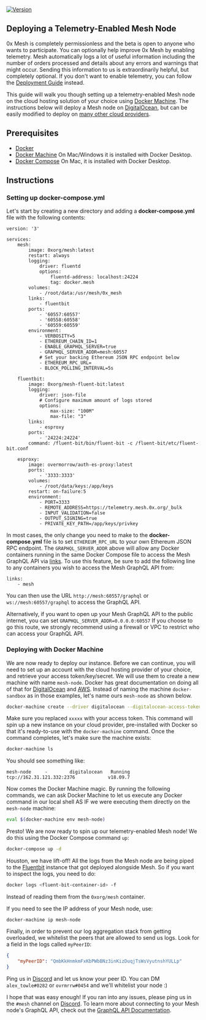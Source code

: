 [![Version](https://img.shields.io/badge/version-11.2.0-orange.svg)](https://github.com/0xProject/0x-mesh/releases)

## Deploying a Telemetry-Enabled Mesh Node

0x Mesh is completely permissionless and the beta is open to anyone who wants to
participate. You can optionally help improve 0x Mesh by enabling telemetry. Mesh
automatically logs a lot of useful information including the number of orders
processed and details about any errors and warnings that might occur. Sending
this information to us is extraordinarily helpful, but completely optional. If
you don't want to enable telemetry, you can follow the
[Deployment Guide](deployment.md) instead.

This guide will walk you though setting up a telemetry-enabled Mesh node on the
cloud hosting solution of your choice using
[Docker Machine](https://docs.docker.com/machine/). The instructions below will
deploy a Mesh node on [DigitalOcean](https://www.digitalocean.com/), but can be
easily modified to deploy on
[many other cloud providers](https://docs.docker.com/machine/drivers/).

## Prerequisites

-   [Docker](https://www.docker.com/get-started)
-   [Docker Machine](https://docs.docker.com/machine/install-machine/) On Mac/Windows it is installed with Docker Desktop.
-   [Docker Compose](https://docs.docker.com/compose/install/) On Mac, it is installed with Docker Desktop.

## Instructions

### Setting up docker-compose.yml

Let's start by creating a new directory and adding a **docker-compose.yml** file
with the following contents:

```
version: '3'

services:
    mesh:
        image: 0xorg/mesh:latest
        restart: always
        logging:
            driver: fluentd
            options:
                fluentd-address: localhost:24224
                tag: docker.mesh
        volumes:
            - /root/data:/usr/mesh/0x_mesh
        links:
            - fluentbit
        ports:
            - '60557:60557'
            - '60558:60558'
            - '60559:60559'
        environment:
            - VERBOSITY=5
            - ETHEREUM_CHAIN_ID=1
            - ENABLE_GRAPHQL_SERVER=true
            - GRAPHQL_SERVER_ADDR=mesh:60557
            # Set your backing Ethereum JSON RPC endpoint below
            - ETHEREUM_RPC_URL=
            - BLOCK_POLLING_INTERVAL=5s

    fluentbit:
        image: 0xorg/mesh-fluent-bit:latest
        logging:
            driver: json-file
            # Configure maximum amount of logs stored
            options:
                max-size: "100M"
                max-file: "3"
        links:
            - esproxy
        ports:
            - '24224:24224'
        command: /fluent-bit/bin/fluent-bit -c /fluent-bit/etc/fluent-bit.conf

    esproxy:
        image: overmorrow/auth-es-proxy:latest
        ports:
            - '3333:3333'
        volumes:
            - /root/data/keys:/app/keys
        restart: on-failure:5
        environment:
            - PORT=3333
            - REMOTE_ADDRESS=https://telemetry.mesh.0x.org/_bulk
            - INPUT_VALIDATION=false
            - OUTPUT_SIGNING=true
            - PRIVATE_KEY_PATH=/app/keys/privkey
```

In most cases, the only change you need to make to the **docker-compose.yml**
file is to set `ETHEREUM_RPC_URL` to your own Ethereum JSON RPC endpoint. The
`GRAPHQL_SERVER_ADDR` above will allow any Docker containers running in the same Docker
Compose file to access the Mesh GraphQL API via
[links](https://docs.docker.com/compose/networking/#links). To use this feature,
be sure to add the following line to any containers you wish to access the Mesh
GraphQL API from:

```
links:
    - mesh
```

You can then use the URL `http://mesh:60557/graphql` or `ws://mesh:60557/graphql`
to access the GraphQL API.

Alternatively, if you want to open up your Mesh GraphQL API to the public internet,
you can set `GRAPHQL_SERVER_ADDR=0.0.0.0:60557` If you choose to go this route,
we strongly recommend using a firewall or VPC to restrict who can access your
GraphQL API.

### Deploying with Docker Machine

We are now ready to deploy our instance. Before we can continue, you will need
to set up an account with the cloud hosting provider of your choice, and
retrieve your access token/key/secret. We will use them to create a new machine
with name `mesh-node`. Docker has great documentation on doing all of that for
[DigitalOcean](https://docs.docker.com/machine/examples/ocean/) and
[AWS](https://docs.docker.com/machine/examples/aws/). Instead of naming the
machine `docker-sandbox` as in those examples, let's name ours `mesh-node` as
shown below.

```bash
docker-machine create --driver digitalocean --digitalocean-access-token xxxxx mesh-node
```

Make sure you replaced `xxxxx` with your access token. This command will spin up
a new instance on your cloud provider, pre-installed with Docker so that it's
ready-to-use with the `docker-machine` command. Once the command completes,
let's make sure the machine exists:

```bash
docker-machine ls
```

You should see something like:

```
mesh-node     -        digitalocean   Running   tcp://162.31.121.332:2376            v18.09.7
```

Now comes the Docker Machine magic. By running the following commands, we can
ask Docker Machine to let us execute any Docker command in our local shell AS IF
we were executing them directly on the `mesh-node` machine:

```bash
eval $(docker-machine env mesh-node)
```

Presto! We are now ready to spin up our telemetry-enabled Mesh node! We do this
using the Docker Compose command `up`:

```bash
docker-compose up -d
```

Houston, we have lift-off! All the logs from the Mesh node are being piped to
the [Fluentbit](https://fluentbit.io/) instance that got deployed alongside
Mesh. So if you want to inspect the logs, you need to do:

```bash
docker logs <fluent-bit-container-id> -f
```

Instead of reading them from the `0xorg/mesh` container.

If you need to see the IP address of your Mesh node, use:

```
docker-machine ip mesh-node
```

Finally, in order to prevent our log aggregation stack from getting overloaded,
we whitelist the peers that are allowed to send us logs. Look for a field in the
logs called `myPeerID`:

```json
{
    "myPeerID": "QmbKkHnmkmFxKbPWbBNz3inKizDuqjTsWsVyutnshYULLp"
}
```

Ping us in [Discord](https://discord.gg/HF7fHwk) and let us know your peer ID.
You can DM `alex_towle#0282` or `ovrmrrw#0454` and we'll
whitelist your node :)

I hope that was easy enough! If you ran into any issues, please ping us in the
`#mesh` channel on [Discord](https://discord.gg/HF7fHwk). To learn more about
connecting to your Mesh node's GraphQL API, check out the
[GraphQL API Documentation](graphql_api.md).
